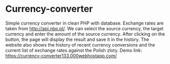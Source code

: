 # Currency-converter
Simple currency converter in clean PHP with database. Exchange rates are taken from http://api.nbp.pl/.
We can select the source currency, the target currency and enter the amount of the source currency. 
After clicking on the button, the page will display the result and save it in the history. 
The website also shows the history of recent currency conversions and the current list of exchange rates against the Polish zloty.
Demo link: https://currency-converter133.000webhostapp.com/
